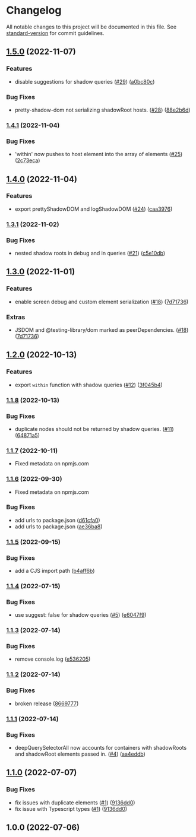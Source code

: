 # Changelog

All notable changes to this project will be documented in this file. See [standard-version](https://github.com/conventional-changelog/standard-version) for commit guidelines.

## [1.5.0](https://github.com/konnorrogers/shadow-dom-testing-library/compare/v1.4.1...v1.5.0) (2022-11-07)


### Features

* disable suggestions for shadow queries ([#29](https://github.com/konnorrogers/shadow-dom-testing-library/issues/29)) ([a0bc80c](https://github.com/konnorrogers/shadow-dom-testing-library/commit/a0bc80c22b78ac5063bef321ba3e4edbe1d0a97d))


### Bug Fixes

* pretty-shadow-dom not serializing shadowRoot hosts. ([#28](https://github.com/konnorrogers/shadow-dom-testing-library/issues/28)) ([88e2b6d](https://github.com/konnorrogers/shadow-dom-testing-library/commit/88e2b6deb206a82ae96346d3cbf7d5b1e17674db))

### [1.4.1](https://github.com/konnorrogers/shadow-dom-testing-library/compare/v1.4.0...v1.4.1) (2022-11-04)


### Bug Fixes

* 'within' now pushes to host element into the array of elements ([#25](https://github.com/konnorrogers/shadow-dom-testing-library/issues/25)) ([2c73eca](https://github.com/konnorrogers/shadow-dom-testing-library/commit/2c73eca76810a6a9b38ca79f7bb7b2a39eb9c371))

## [1.4.0](https://github.com/konnorrogers/shadow-dom-testing-library/compare/v1.3.1...v1.4.0) (2022-11-04)


### Features

* export prettyShadowDOM and logShadowDOM ([#24](https://github.com/konnorrogers/shadow-dom-testing-library/issues/24)) ([caa3976](https://github.com/konnorrogers/shadow-dom-testing-library/commit/caa3976c3912086c5b34135d2e27be21394a7082))

### [1.3.1](https://github.com/konnorrogers/shadow-dom-testing-library/compare/v1.3.0...v1.3.1) (2022-11-02)


### Bug Fixes

* nested shadow roots in debug and in queries ([#21](https://github.com/konnorrogers/shadow-dom-testing-library/issues/21)) ([c5e10db](https://github.com/konnorrogers/shadow-dom-testing-library/commit/c5e10db04a7ca75ce649b7697c05e6f2a6b8c779))

## [1.3.0](https://github.com/konnorrogers/shadow-dom-testing-library/compare/v1.2.0...v1.3.0) (2022-11-01)


### Features

* enable screen debug and custom element serialization ([#18](https://github.com/konnorrogers/shadow-dom-testing-library/issues/18)) ([7d71736](https://github.com/konnorrogers/shadow-dom-testing-library/commit/7d717369339c42aaed0b3fa897a14bf0e585ce70))

### Extras

* JSDOM and @testing-library/dom marked as peerDependencies. ([#18](https://github.com/konnorrogers/shadow-dom-testing-library/issues/18)) ([7d71736](https://github.com/konnorrogers/shadow-dom-testing-library/commit/7d717369339c42aaed0b3fa897a14bf0e585ce70))

## [1.2.0](https://github.com/konnorrogers/shadow-dom-testing-library/compare/v1.1.8...v1.2.0) (2022-10-13)


### Features

* export `within` function with shadow queries ([#12](https://github.com/konnorrogers/shadow-dom-testing-library/issues/12)) ([3f045b4](https://github.com/konnorrogers/shadow-dom-testing-library/commit/3f045b4cf5082a41f941dff5f0708844dc71a6c8))

### [1.1.8](https://github.com/konnorrogers/shadow-dom-testing-library/compare/v1.1.7...v1.1.8) (2022-10-13)


### Bug Fixes

* duplicate nodes should not be returned by shadow queries. ([#11](https://github.com/konnorrogers/shadow-dom-testing-library/issues/11)) ([64871a5](https://github.com/konnorrogers/shadow-dom-testing-library/commit/64871a5694007aedff28be458f9d94e89d246d16))

### [1.1.7](https://github.com/konnorrogers/shadow-dom-testing-library/compare/v1.1.6...v1.1.7) (2022-10-11)

* Fixed metadata on npmjs.com

### [1.1.6](https://github.com/konnorrogers/shadow-dom-testing-library/compare/v1.1.5...v1.1.6) (2022-09-30)

* Fixed metadata on npmjs.com

### Bug Fixes

* add urls to package.json ([d61cfa0](https://github.com/konnorrogers/shadow-dom-testing-library/commit/d61cfa0f9e65107fd37fd0e8cfa00e4375dcbd1d))
* add urls to package.json ([ae36ba8](https://github.com/konnorrogers/shadow-dom-testing-library/commit/ae36ba81be8e762a514632d90705463701d316c6))

### [1.1.5](https://github.com/konnorrogers/shadow-dom-testing-library/compare/v1.1.4...v1.1.5) (2022-09-15)


### Bug Fixes

* add a CJS import path ([b4aff6b](https://github.com/konnorrogers/shadow-dom-testing-library/commit/b4aff6be7997324f31f9ee5a6e4a71c4ab2eaca6))

### [1.1.4](https://github.com/konnorrogers/shadow-dom-testing-library/compare/v1.1.3...v1.1.4) (2022-07-15)


### Bug Fixes

* use suggest: false for shadow queries ([#5](https://github.com/konnorrogers/shadow-dom-testing-library/issues/5)) ([e6047f9](https://github.com/konnorrogers/shadow-dom-testing-library/commit/e6047f917ef533ab3e4af9af52a2a8da7eaa48bf))

### [1.1.3](https://github.com/konnorrogers/shadow-dom-testing-library/compare/v1.1.2...v1.1.3) (2022-07-14)


### Bug Fixes

* remove console.log ([e536205](https://github.com/konnorrogers/shadow-dom-testing-library/commit/e536205442af65a3ebeabc282f68d203ce3cc4bc))

### [1.1.2](https://github.com/konnorrogers/shadow-dom-testing-library/compare/v1.1.1...v1.1.2) (2022-07-14)


### Bug Fixes

* broken release ([8669777](https://github.com/konnorrogers/shadow-dom-testing-library/commit/866977735173784aa805bcd4e494c3d776a54e1c))

### [1.1.1](https://github.com/konnorrogers/shadow-dom-testing-library/compare/v1.1.0...v1.1.1) (2022-07-14)


### Bug Fixes

* deepQuerySelectorAll now accounts for containers with shadowRoots and shadowRoot elements passed in. ([#4](https://github.com/konnorrogers/shadow-dom-testing-library/issues/4)) ([aa4eddb](https://github.com/konnorrogers/shadow-dom-testing-library/commit/aa4eddb85d7ac91cff7328c4ed9a5c00c90b3d95))

## [1.1.0](https://github.com/konnorrogers/shadow-dom-testing-library/compare/v1.0.0...v1.1.0) (2022-07-07)

### Bug Fixes

* fix issues with duplicate elements ([#1](https://github.com/konnorrogers/shadow-dom-testing-library/issues/1)) ([9136dd0](https://github.com/konnorrogers/shadow-dom-testing-library/commit/9136dd08d0531eee21eebe25aac3aa913c6db15c))
* fix issue with Typescript types ([#1](https://github.com/konnorrogers/shadow-dom-testing-library/issues/1)) ([9136dd0](https://github.com/konnorrogers/shadow-dom-testing-library/commit/9136dd08d0531eee21eebe25aac3aa913c6db15c))

## 1.0.0 (2022-07-06)
